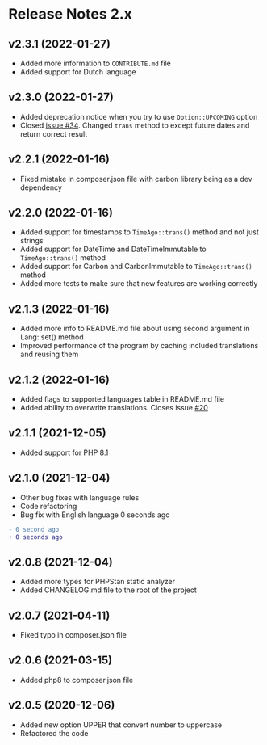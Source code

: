 # Release Notes 2.x

## v2.3.1 (2022-01-27)
- Added more information to `CONTRIBUTE.md` file
- Added support for Dutch language

## v2.3.0 (2022-01-27)
- Added deprecation notice when you try to use `Option::UPCOMING` option
- Closed [issue #34](vhttps://github.com/php-ago/ago/issues/34). Changed `trans` method to except future dates and return correct result

## v2.2.1 (2022-01-16)
- Fixed mistake in composer.json file with carbon library being as a dev dependency

## v2.2.0 (2022-01-16)
- Added support for timestamps to `TimeAgo::trans()` method and not just strings
- Added support for DateTime and DateTimeImmutable to `TimeAgo::trans()` method
- Added support for Carbon and CarbonImmutable to `TimeAgo::trans()` method
- Added more tests to make sure that new features are working correctly

## v2.1.3 (2022-01-16)
- Added more info to README.md file about using second argument in Lang::set() method
- Improved performance of the program by caching included translations and reusing them

## v2.1.2 (2022-01-16)
- Added flags to supported languages table in README.md file
- Added ability to overwrite translations. Closes issue [#20](https://github.com/SerhiiCho/ago/issues/20)

## v2.1.1 (2021-12-05)
- Added support for PHP 8.1

## v2.1.0 (2021-12-04)
- Other bug fixes with language rules
- Code refactoring
- Bug fix with English language 0 seconds ago

```diff
- 0 second ago
+ 0 seconds ago
```

## v2.0.8 (2021-12-04)
- Added more types for PHPStan static analyzer
- Added CHANGELOG.md file to the root of the project

## v2.0.7 (2021-04-11)
- Fixed typo in composer.json file

## v2.0.6 (2021-03-15)
- Added php8 to composer.json file

## v2.0.5 (2020-12-06)
- Added new option UPPER that convert number to uppercase
- Refactored the code